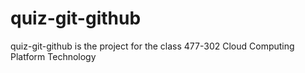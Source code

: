 # quiz-git-github
quiz-git-github is the project for the class 477-302 Cloud Computing Platform Technology
